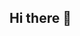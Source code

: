 ## Hi there 👋

<!--
**BiggerToast/BiggerToast** is a ✨ _special_ ✨ repository because its `README.md` (this file) appears on your GitHub profile.

Here are some ideas to get you started:Butt

- 🔭 I’m currently working on ...A Map that is so far taken me About a month and still Continuing to build
- 🌱 I’m currently learning ... Comuter Science
- 👯 I’m looking to collaborate on ...Im not really wanting to collab with anyone
- 🤔 I’m looking for help with ...Getting ideas for my Map that i work on
- 💬 Ask me about ...I dont really know
- 📫 How to reach me: ...No conclusion
- 😄 Pronouns: ...Male
- ⚡ Fun fact: ...I like to draw my little comic i have made
-->
